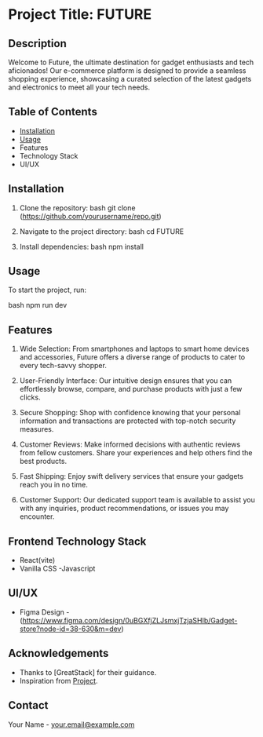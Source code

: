 # Project Title: FUTURE

## Description

Welcome to Future, the ultimate destination for gadget enthusiasts and tech aficionados! Our e-commerce platform is designed to provide a seamless shopping experience, showcasing a curated selection of the latest gadgets and electronics to meet all your tech needs.

## Table of Contents

- [Installation](#installation)
- [Usage](#usage)
- Features
- Technology Stack
- UI/UX

## Installation

1. Clone the repository:
   bash
   git clone (https://github.com/yourusername/repo.git)

2. Navigate to the project directory:
   bash
   cd FUTURE
3. Install dependencies:
   bash
   npm install

## Usage

To start the project, run:

bash
npm run dev

## Features

1. Wide Selection: From smartphones and laptops to smart home devices and accessories, Future offers a diverse range of products to cater to every tech-savvy shopper.

2. User-Friendly Interface: Our intuitive design ensures that you can effortlessly browse, compare, and purchase products with just a few clicks.

3. Secure Shopping: Shop with confidence knowing that your personal information and transactions are protected with top-notch security measures.

4. Customer Reviews: Make informed decisions with authentic reviews from fellow customers. Share your experiences and help others find the best products.

5. Fast Shipping: Enjoy swift delivery services that ensure your gadgets reach you in no time.

6. Customer Support: Our dedicated support team is available to assist you with any inquiries, product recommendations, or issues you may encounter.

## Frontend Technology Stack

- React(vite)
- Vanilla CSS
  -Javascript

## UI/UX

- Figma Design - (https://www.figma.com/design/0uBGXfjZLJsmxjTzjaSHIb/Gadget-store?node-id=38-630&m=dev)

## Acknowledgements

- Thanks to [GreatStack] for their guidance.
- Inspiration from [Project](https://foreverbuy.in).

## Contact

Your Name - [your.email@example.com](aningwuchisom@gmail.com)
